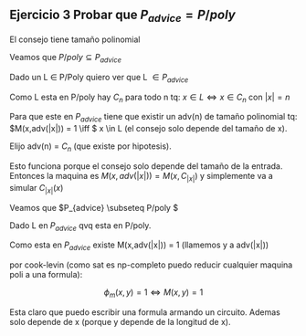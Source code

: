 ## Ejercicio 3 Probar que $P_{advice} = P/poly$

El consejo tiene tamaño polinomial

Veamos que $P/poly \subseteq P_{advice}$

Dado un L $\in$ P/Poly quiero ver que L $\in P_{advice}$

Como L esta en P/poly hay $C_n$ para todo n tq: $x \in L \iff x \in C_n$ con $|x| = n$

Para que este en $P_{advice}$ tiene que existir un adv(n) de tamaño polinomial tq: 
$M(x,adv(|x|)) = 1 \iff $  x \in L (el consejo solo depende del tamaño de x).

Elijo adv(n) = $C_n$ (que existe por hipotesis).

Esto funciona porque el consejo solo depende del tamaño de la entrada. Entonces la maquina
es $M(x,adv(|x|)) = M(x,C_|x|)$ y simplemente va a simular $C_{|x|}(x)$

Veamos que $P_{advice} \subseteq P/poly $

Dado L en $P_{advice}$ qvq esta en P/poly.

Como esta en $P_{advice}$ existe M(x,adv(|x|)) = 1 (llamemos y a adv(|x|))

por cook-levin (como sat es np-completo puedo reducir cualquier maquina poli a una formula):

$$\phi_m(x,y) = 1 \iff M(x,y) = 1$$

Esta claro que puedo escribir una formula armando un circuito. Ademas solo depende de x (porque y depende de la longitud de x).
